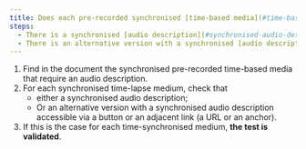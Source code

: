 ```yaml
---
title: Does each pre-recorded synchronised [time-based media](#time-based-media-audio-video-and-synchronised) meet, if necessary, one of these conditions (excluding special cases)?
steps:
  - There is a synchronised [audio description](#synchronised-audio-description-time-based-media).
  - There is an alternative version with a synchronised [audio description](#synchronised-audio-description-time-based-media).
---
```


1. Find in the document the synchronised pre-recorded time-based media that require an audio description.
2. For each synchronised time-lapse medium, check that
   - either a synchronised audio description;
   - Or an alternative version with a synchronised audio description accessible via a button or an adjacent link (a URL or an anchor).
3. If this is the case for each time-synchronised medium, **the test is validated**.

